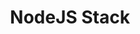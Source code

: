 ---
title: NodeJS Stack
description: A guide in my new Starlight docs site.
pagefind: false
# sidebar:
#     label: Ranking
#     order: 0
#     # hidden: true
#   badge:
#     text: New
#     variant: tip
# Variants = note, tip, danger, caution or success.
---